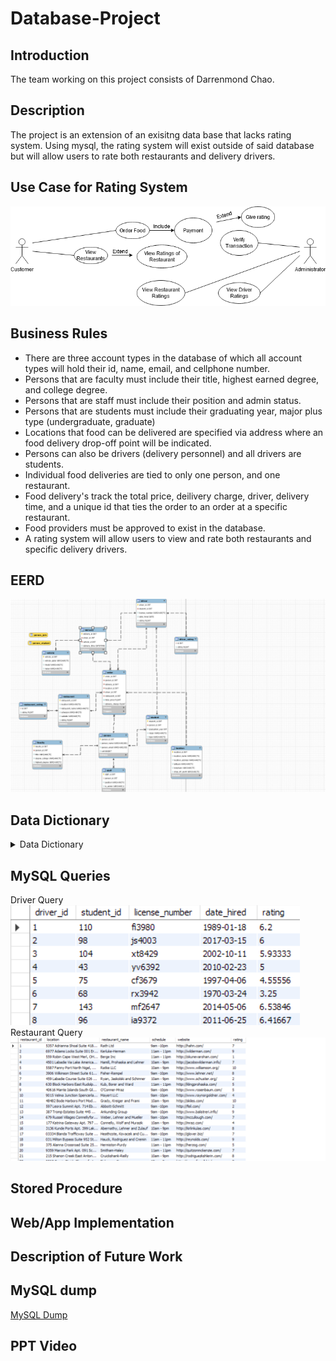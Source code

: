 # Database-Project
## Introduction
The team working on this project consists of Darrenmond Chao.

## Description
The project is an extension of an exisitng data base that lacks rating system. Using mysql, the rating system will exist outside of said database but will allow users to rate both restaurants and delivery drivers.
  
## Use Case for Rating System
![Use Case](https://raw.githubusercontent.com/tsundarren/Database-Project/main/img/Use%20Case.png)

## Business Rules
- There are three account types in the database of which all account types will hold their id, name, email, and cellphone number.
- Persons that are faculty must include their title, highest earned degree, and college degree.
- Persons that are staff must include their position and admin status.
- Persons that are students must include their graduating year, major plus type (undergraduate, graduate)
- Locations that food can be delivered are specified via address where an food delivery drop-off point will be indicated.
- Persons can also be drivers (delivery personnel) and all drivers are students.
- Individual food deliveries are tied to only one person, and one restaurant. 
- Food delivery's track the total price, deilivery charge, driver, delivery time, and a unique id that ties the order to an order at a specific restaurant.
- Food providers must be approved to exist in the database.
- A rating system will allow users to view and rate both restaurants and specific delivery drivers. 

## EERD
![EERD](https://raw.githubusercontent.com/tsundarren/Database-Project/main/img/EERD.png)

## Data Dictionary
<details>
  <summary>Data Dictionary</summary>

  ![Data Dictionary](https://raw.githubusercontent.com/tsundarren/Database-Project/main/img/Data%20Dictionary.png)
</details>


## MySQL Queries
Driver Query
![Driver](https://raw.githubusercontent.com/tsundarren/Database-Project/main/img/Driver%20Query.png)
Restaurant Query
![Restaurant](https://raw.githubusercontent.com/tsundarren/Database-Project/main/img/Restaurant%20Query.png)
## Stored Procedure

## Web/App Implementation

## Description of Future Work

## MySQL dump
[MySQL Dump](https://github.com/tsundarren/Database-Project/blob/main/data/campus_eats_db.sql)
## PPT Video
